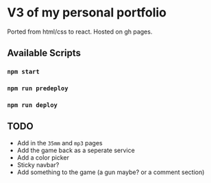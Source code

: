 # V3 of my personal portfolio

Ported from html/css to react. Hosted on gh pages.

## Available Scripts

### `npm start`
### `npm run predeploy`
### `npm run deploy`

## TODO

* Add in the `35mm` and `mp3` pages
* Add the game back as a seperate service
* Add a color picker
* Sticky navbar?
* Add something to the game (a gun maybe? or a comment section)
